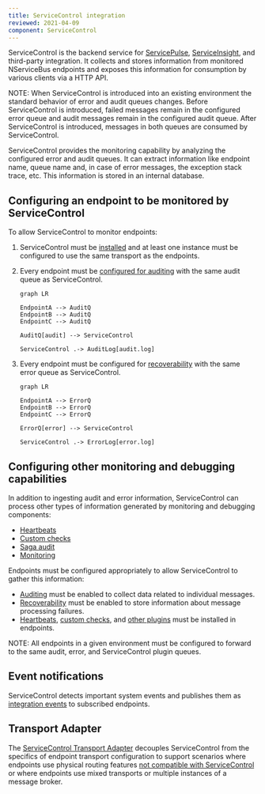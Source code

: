 ```yaml
---
title: ServiceControl integration
reviewed: 2021-04-09
component: ServiceControl
---
```


ServiceControl is the backend service for [ServicePulse](/servicepulse), [ServiceInsight](/serviceinsight), and third-party integration. It collects and stores information from monitored NServiceBus endpoints and exposes this information for consumption by various clients via a HTTP API.

NOTE: When ServiceControl is introduced into an existing environment the standard behavior of error and audit queues changes. Before ServiceControl is introduced, failed messages remain in the configured error queue and audit messages remain in the configured audit queue. After ServiceControl is introduced, messages in both queues are consumed by ServiceControl.

ServiceControl provides the monitoring capability by analyzing the configured error and audit queues. It can extract information like endpoint name, queue name and, in case of error messages, the exception stack trace, etc. This information is stored in an internal database.

## Configuring an endpoint to be monitored by ServiceControl

To allow ServiceControl to monitor endpoints:

1. ServiceControl must be [installed](/servicecontrol/installation.md) and at least one instance must be configured to use the same transport as the endpoints.
2. Every endpoint must be [configured for auditing](/nservicebus/operations/auditing.md#configuring-auditing) with the same audit queue as ServiceControl.

   ```mermaid
   graph LR

   EndpointA --> AuditQ 
   EndpointB --> AuditQ
   EndpointC --> AuditQ
 
   AuditQ[audit] --> ServiceControl 

   ServiceControl .-> AuditLog[audit.log]
   ```

3. Every endpoint must be configured for [recoverability](/nservicebus/recoverability/) with the same error queue as ServiceControl.

   ```mermaid
   graph LR

   EndpointA --> ErrorQ 
   EndpointB --> ErrorQ
   EndpointC --> ErrorQ

   ErrorQ[error] --> ServiceControl 

   ServiceControl .-> ErrorLog[error.log]
   ```

## Configuring other monitoring and debugging capabilities

In addition to ingesting audit and error information, ServiceControl can process other types of information generated by monitoring and debugging components:

- [Heartbeats](/monitoring/heartbeats/)
- [Custom checks](/monitoring/custom-checks/)
- [Saga audit](/nservicebus/sagas/saga-audit.md)
- [Monitoring](/monitoring)

Endpoints must be configured appropriately to allow ServiceControl to gather this information:

- [Auditing](/nservicebus/operations/auditing.md) must be enabled to collect data related to individual messages.
- [Recoverability](/nservicebus/recoverability) must be enabled to store information about message processing failures.
- [Heartbeats](/monitoring/heartbeats/install-plugin.md), [custom checks](/monitoring/custom-checks/install-plugin.md), and [other plugins](/servicecontrol/plugins/) must be installed in endpoints.

NOTE: All endpoints in a given environment must be configured to forward to the same audit, error, and ServiceControl plugin queues.

## Event notifications

ServiceControl detects important system events and publishes them as [integration events](/servicecontrol/contracts.md) to subscribed endpoints.

## Transport Adapter

The [ServiceControl Transport Adapter](/servicecontrol/transport-adapter/) decouples ServiceControl from the specifics of endpoint transport configuration to support scenarios where endpoints use physical routing features [not compatible with ServiceControl](/servicecontrol/transport-adapter/incompatible-features.md) or where endpoints use mixed transports or multiple instances of a message broker.
